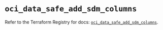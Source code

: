 # `oci_data_safe_add_sdm_columns`

Refer to the Terraform Registry for docs: [`oci_data_safe_add_sdm_columns`](https://registry.terraform.io/providers/hashicorp/oci/7.19.0/docs/resources/data_safe_add_sdm_columns).
